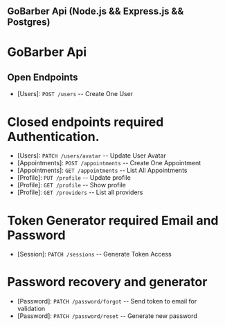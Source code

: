 ## GoBarber Api (Node.js && Express.js && Postgres)

# GoBarber Api

## Open Endpoints

* [Users]: `POST /users` -- Create One User

# Closed endpoints required Authentication.

* [Users]: `PATCH /users/avatar` -- Update User Avatar
* [Appointments]: `POST /appointments` -- Create One Appointment
* [Appointments]: `GET /appointments` -- List All Appointments
* [Profile]: `PUT /profile` -- Update profile
* [Profile]: `GET /profile` -- Show profile
* [Profile]: `GET /providers` -- List all providers

# Token Generator required Email and Password

* [Session]: `PATCH /sessions` -- Generate Token Access

# Password recovery and generator

* [Password]: `PATCH /password/forgot` -- Send token to email for validation
* [Password]: `PATCH /password/reset` -- Generate new password

